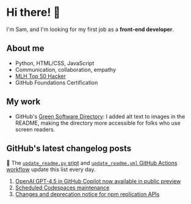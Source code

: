 # Hi there! 👋

I'm Sam, and I'm looking for my first job as a **front-end developer**.

## About me

* Python, HTML/CSS, JavaScript
* Communication, collaboration, empathy
* [MLH Top 50 Hacker](https://top.mlh.io/2023)
* GitHub Foundations Certification

## My work

* GitHub's [Green Software Directory](https://github.com/github/GreenSoftwareDirectory): I added alt text to images in the README, making the directory more accessible for folks who use screen readers.

## GitHub's latest changelog posts
🤖 The [`update_readme.py` sript](./update_readme.py) and [`update_readme.yml` GitHub Actions workflow](.github/workflows/update_readme.yml) update this list every day.

1. <a href='https://github.blog/changelog/2025-02-27-openai-gpt-4-5-in-github-copilot-now-available-in-public-preview'>OpenAI GPT-4.5 in GitHub Copilot now available in public preview</a>
2. <a href='https://github.blog/changelog/2025-02-27-scheduled-codespaces-maintenance'>Scheduled Codespaces maintenance</a>
3. <a href='https://github.blog/changelog/2025-02-27-changes-and-deprecation-notice-for-npm-replication-apis'>Changes and deprecation notice for npm replication APIs</a>
